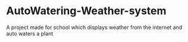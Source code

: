 # AutoWatering-Weather-system
A project made for school which displays weather from the internet and auto waters a plant

